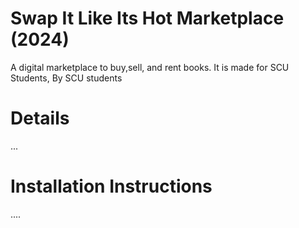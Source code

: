 # Swap It Like Its Hot Marketplace (2024)
A digital marketplace to buy,sell, and rent books. It is made for SCU Students, By SCU students

# Details
...

# Installation Instructions 
....
